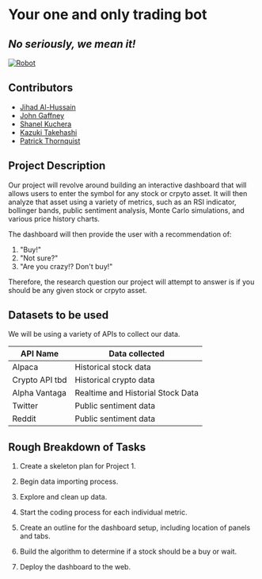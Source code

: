 # Your one and only trading bot
## _No seriously, we mean it!_

[![Robot](https://forextotalblue.net/wp-content/uploads/2021/05/TradingBot.jpg)](https://forextotalblue.net/wp-content/uploads/2021/05/TradingBot.jpg)

## Contributors

- [Jihad Al-Hussain]
- [John Gaffney]
- [Shanel Kuchera]
- [Kazuki Takehashi]
- [Patrick Thornquist]


## Project Description

Our project will revolve around building an interactive dashboard that will allows users to enter the symbol for any stock or crpyto asset. It will then analyze that asset using a variety of metrics, such as an RSI indicator, bollinger bands, public sentiment analysis, Monte Carlo simulations, and various price history charts. 

The dashboard will then provide the user with a recommendation of:
1. "Buy!"
2. "Not sure?"
3. "Are you crazy!? Don't buy!"

Therefore, the research question our project will attempt to answer is if you should be any given stock or crpyto asset. 

## Datasets to be used
We will be using a variety of APIs to collect our data.

| API Name | Data collected |
| ------ | ------ |
| Alpaca | Historical stock data |
| Crypto API tbd | Historical crypto data |
| Alpha Vantaga | Realtime and Historial Stock Data |
| Twitter | Public sentiment data |
| Reddit | Public sentiment data |

## Rough Breakdown of Tasks

1. Create a skeleton plan for Project 1. 
2. Begin data importing process.
3. Explore and clean up data.
4. Start the coding process for each individual metric.
5. Create an outline for the dashboard setup, including location of panels and tabs.
6. Build the algorithm to determine if a stock should be a buy or wait.
7. Deploy the dashboard to the web.

   [Jihad Al-Hussain]: <https://www.linkedin.com/in/jalhussain/>
   [John Gaffney]: <https://www.linkedin.com/in/johngaffneymaterialscience/>
   [Shanel Kuchera]: <https://www.linkedin.com/in/shanel-kuchera-59963385/>
   [Kazuki Takehashi]: <https://www.linkedin.com/in/kazuki-takehashi-b084963a/>
   [Patrick Thornquist]: <https://www.linkedin.com/in/patrickthornquist/>
  
